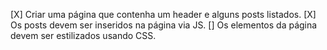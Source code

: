 [X] Criar uma página que contenha um header e alguns posts listados.
[X] Os posts devem ser inseridos na página via JS.
[] Os elementos da página devem ser estilizados usando CSS.
